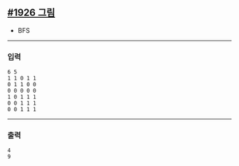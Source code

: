 [#1926 그림](https://www.acmicpc.net/problem/1926)
---

- BFS

---

### 입력
```
6 5
1 1 0 1 1
0 1 1 0 0
0 0 0 0 0
1 0 1 1 1
0 0 1 1 1
0 0 1 1 1
```

---
### 출력
```
4
9
```